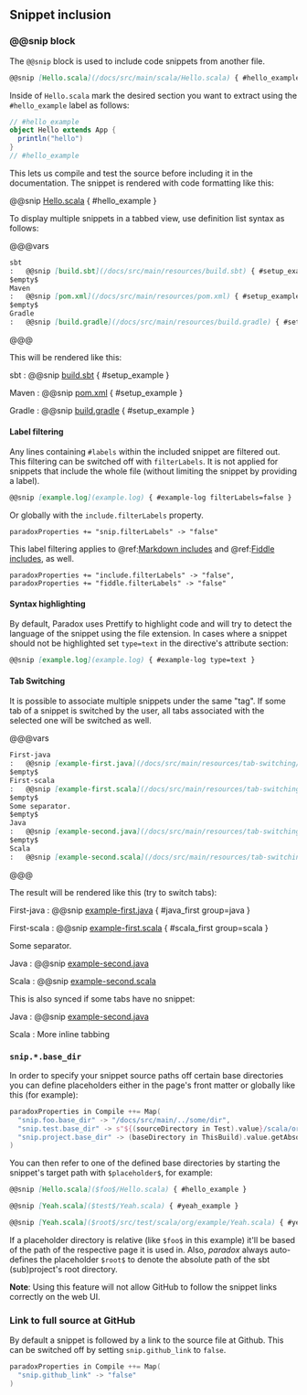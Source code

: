 Snippet inclusion
-----------------

### @@snip block

The `@@snip` block is used to include code snippets from another file.

```markdown
@@snip [Hello.scala](/docs/src/main/scala/Hello.scala) { #hello_example }
```

Inside of `Hello.scala` mark the desired section you want to extract using the `#hello_example` label as follows:

```scala
// #hello_example
object Hello extends App {
  println("hello")
}
// #hello_example
```

This lets us compile and test the source before including it in the documentation.
The snippet is rendered with code formatting like this:

@@snip [Hello.scala](/docs/src/main/scala/Hello.scala) { #hello_example }

To display multiple snippets in a tabbed view, use definition list syntax as follows:

@@@vars
```markdown
sbt
:   @@snip [build.sbt](/docs/src/main/resources/build.sbt) { #setup_example }
$empty$
Maven
:   @@snip [pom.xml](/docs/src/main/resources/pom.xml) { #setup_example }
$empty$
Gradle
:   @@snip [build.gradle](/docs/src/main/resources/build.gradle) { #setup_example }
```
@@@

This will be rendered like this:

sbt
:   @@snip [build.sbt](/docs/src/main/resources/build.sbt) { #setup_example }

Maven
:   @@snip [pom.xml](/docs/src/main/resources/pom.xml) { #setup_example }

Gradle
:   @@snip [build.gradle](/docs/src/main/resources/build.gradle) { #setup_example }


#### Label filtering

Any lines containing `#labels` within the included snippet are filtered out. This filtering can
be switched off with `filterLabels`. It is not applied for snippets that include the whole file
(without limiting the snippet by providing a label).

```markdown
@@snip [example.log](example.log) { #example-log filterLabels=false }
```

Or globally with the `include.filterLabels` property.

```
paradoxProperties += "snip.filterLabels" -> "false"
```

This label filtering applies to @ref:[Markdown includes](includes.md) and @ref:[Fiddle includes](fiddles.md), as well.

```
paradoxProperties += "include.filterLabels" -> "false",
paradoxProperties += "fiddle.filterLabels" -> "false"
```


#### Syntax highlighting

By default, Paradox uses Prettify to highlight code and will try to detect the
language of the snippet using the file extension. In cases where a snippet
should not be highlighted set `type=text` in the directive's attribute section:

```markdown
@@snip [example.log](example.log) { #example-log type=text }
```

#### Tab Switching

It is possible to associate multiple snippets under the same "tag". If some tab of a snippet is switched by the user, all tabs associated with the selected one will be switched as well.

@@@vars
```markdown
First-java
:   @@snip [example-first.java](/docs/src/main/resources/tab-switching/examples.java) { #java_first }
$empty$
First-scala
:   @@snip [example-first.scala](/docs/src/main/resources/tab-switching/examples.scala) { #scala_first }
$empty$
Some separator.
$empty$
Java
:   @@snip [example-second.java](/docs/src/main/resources/tab-switching/examples.java)
$empty$
Scala
:   @@snip [example-second.scala](/docs/src/main/resources/tab-switching/examples.scala)
```
@@@

The result will be rendered like this (try to switch tabs):

First-java
:   @@snip [example-first.java](/docs/src/main/resources/tab-switching/examples.java) { #java_first group=java }

First-scala
:   @@snip [example-first.scala](/docs/src/main/resources/tab-switching/examples.scala) { #scala_first group=scala }

Some separator.

Java
:   @@snip [example-second.java](/docs/src/main/resources/tab-switching/examples.java)

Scala
:   @@snip [example-second.scala](/docs/src/main/resources/tab-switching/examples.scala)

This is also synced if some tabs have no snippet:

Java
:   @@snip [example-second.java](/docs/src/main/resources/tab-switching/examples.java)

Scala
:   More inline tabbing

### `snip.*.base_dir`

In order to specify your snippet source paths off certain base directories you can define placeholders
either in the page's front matter or globally like this (for example):

```sbt
paradoxProperties in Compile ++= Map(
  "snip.foo.base_dir" -> "/docs/src/main/../some/dir",
  "snip.test.base_dir" -> s"${(sourceDirectory in Test).value}/scala/org/example",
  "snip.project.base_dir" -> (baseDirectory in ThisBuild).value.getAbsolutePath
)
```

You can then refer to one of the defined base directories by starting the snippet's target path with `$placeholder$`,
for example:

```markdown
@@snip [Hello.scala]($foo$/Hello.scala) { #hello_example }

@@snip [Yeah.scala]($test$/Yeah.scala) { #yeah_example }

@@snip [Yeah.scala]($root$/src/test/scala/org/example/Yeah.scala) { #yeah_example }
```

If a placeholder directory is relative (like `$foo$` in this example) it'll be based of the path of the respective page
it is used in. Also, *paradox* always auto-defines the placeholder `$root$` to denote the absolute path of the
sbt (sub)project's root directory.

**Note**: Using this feature will not allow GitHub to follow the snippet links correctly on the web UI.


### Link to full source at GitHub

By default a snippet is followed by a link to the source file at Github. This can be switched off by setting `snip.github_link` to `false`.

```sbt
paradoxProperties in Compile ++= Map(
  "snip.github_link" -> "false"
)
```
